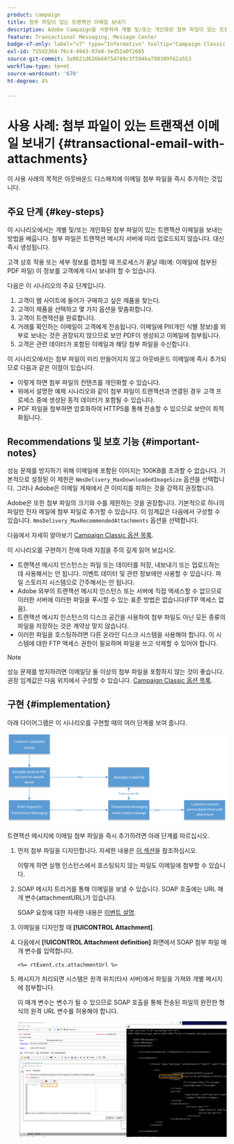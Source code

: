 ```yaml
---
product: campaign
title: 첨부 파일이 있는 트랜잭션 이메일 보내기
description: Adobe Campaign을 사용하여 개별 및/또는 개인화된 첨부 파일이 있는 트랜잭션 이메일을 보내는 방법을 알아봅니다
feature: Transactional Messaging, Message Center
badge-v7-only: label="v7" type="Informative" tooltip="Campaign Classic v7에만 적용됩니다."
exl-id: 755d2364-f6c4-4943-97e8-3ed52a0f2665
source-git-commit: 3a9b21d626b60754789c3f594ba798309f62a553
workflow-type: tm+mt
source-wordcount: '670'
ht-degree: 4%

---
```


# 사용 사례: 첨부 파일이 있는 트랜잭션 이메일 보내기 {#transactional-email-with-attachments}



이 사용 사례의 목적은 아웃바운드 디스패치에 이메일 첨부 파일을 즉시 추가하는 것입니다.

## 주요 단계 {#key-steps}

이 시나리오에서는 개별 및/또는 개인화된 첨부 파일이 있는 트랜잭션 이메일을 보내는 방법을 배웁니다. 첨부 파일은 트랜잭션 메시지 서버에 미리 업로드되지 않습니다. 대신 즉시 생성됩니다.

고객 상호 작용 또는 세부 정보를 캡처할 때 프로세스가 끝날 때(예: 이메일에 첨부된 PDF 파일) 이 정보를 고객에게 다시 보내야 할 수 있습니다.

다음은 이 시나리오의 주요 단계입니다.

1. 고객이 웹 사이트에 들어가 구매하고 싶은 제품을 찾는다.
1. 고객이 제품을 선택하고 몇 가지 옵션을 맞춤화합니다.
1. 고객이 트랜잭션을 완료합니다.
1. 거래를 확인하는 이메일이 고객에게 전송됩니다. 이메일에 PII(개인 식별 정보)를 외부로 보내는 것은 권장되지 않으므로 보안 PDF이 생성되고 이메일에 첨부됩니다.
1. 고객은 관련 데이터가 포함된 이메일과 해당 첨부 파일을 수신합니다.

이 시나리오에서는 첨부 파일이 미리 만들어지지 않고 아웃바운드 이메일에 즉시 추가되므로 다음과 같은 이점이 있습니다.

* 이렇게 하면 첨부 파일의 컨텐츠를 개인화할 수 있습니다.
* 위에서 설명한 예제 시나리오와 같이 첨부 파일이 트랜잭션과 연결된 경우 고객 프로세스 중에 생성된 동적 데이터가 포함될 수 있습니다.
* PDF 파일을 첨부하면 암호화하여 HTTPS를 통해 전송할 수 있으므로 보안이 최적화됩니다.

## Recommendations 및 보호 기능 {#important-notes}

성능 문제를 방지하기 위해 이메일에 포함된 이미지는 100KB를 초과할 수 없습니다. 기본적으로 설정된 이 제한은 `NmsDelivery_MaxDownloadedImageSize` 옵션을 선택합니다. 그러나 Adobe은 이메일 게재에서 큰 이미지를 피하는 것을 강력히 권장합니다.

Adobe은 또한 첨부 파일의 크기와 수를 제한하는 것을 권장합니다. 기본적으로 하나의 파일만 전자 메일에 첨부 파일로 추가할 수 있습니다. 이 임계값은 다음에서 구성할 수 있습니다. `NmsDelivery_MaxRecommendedAttachments` 옵션을 선택합니다.

다음에서 자세히 알아보기 [Campaign Classic 옵션 목록](../../installation/using/configuring-campaign-options.md#delivery).

이 시나리오를 구현하기 전에 아래 지침을 주의 깊게 읽어 보십시오.

* 트랜잭션 메시지 인스턴스는 파일 또는 데이터를 저장, 내보내기 또는 업로드하는 데 사용해서는 안 됩니다. 이벤트 데이터 및 관련 정보에만 사용할 수 있습니다. 파일 스토리지 시스템으로 간주해서는 안 됩니다.
* Adobe 외부의 트랜잭션 메시지 인스턴스 또는 서버에 직접 액세스할 수 없으므로 이러한 서버에 이러한 파일을 푸시할 수 있는 표준 방법은 없습니다(FTP 액세스 없음).
* 트랜잭션 메시지 인스턴스의 디스크 공간을 사용하여 첨부 파일도 아닌 모든 종류의 파일을 저장하는 것은 계약상 맞지 않습니다.
* 이러한 파일을 호스팅하려면 다른 온라인 디스크 시스템을 사용해야 합니다. 이 시스템에 대한 FTP 액세스 권한이 필요하며 파일을 쓰고 삭제할 수 있어야 합니다.

>[!NOTE]
>
>성능 문제를 방지하려면 이메일당 둘 이상의 첨부 파일을 포함하지 않는 것이 좋습니다. 권장 임계값은 다음 위치에서 구성할 수 있습니다. [Campaign Classic 옵션 목록](../../installation/using/configuring-campaign-options.md#delivery).

## 구현 {#implementation}

아래 다이어그램은 이 시나리오를 구현할 때의 여러 단계를 보여 줍니다.

![](assets/message-center-uc1.png)

트랜잭션 메시지에 이메일 첨부 파일을 즉시 추가하려면 아래 단계를 따르십시오.

1. 먼저 첨부 파일을 디자인합니다. 자세한 내용은 [이 섹션](../../delivery/using/attaching-files.md#attach-a-personalized-file)을 참조하십시오.

   이렇게 하면 실행 인스턴스에서 호스팅되지 않는 파일도 이메일에 첨부할 수 있습니다.

1. SOAP 메시지 트리거를 통해 이메일을 보낼 수 있습니다. SOAP 호출에는 URL 매개 변수(attachmentURL)가 있습니다.

   SOAP 요청에 대한 자세한 내용은 [이벤트 설명](../../message-center/using/event-description.md).

1. 이메일을 디자인할 때 **[!UICONTROL Attachment]**.

1. 다음에서 **[!UICONTROL Attachment definition]** 화면에서 SOAP 첨부 파일 매개 변수를 입력합니다.

   ```
   <%= rtEvent.ctx.attachmentUrl %>
   ```

1. 메시지가 처리되면 시스템은 원격 위치(타사 서버)에서 파일을 가져와 개별 메시지에 첨부합니다.

   이 매개 변수는 변수가 될 수 있으므로 SOAP 호출을 통해 전송된 파일의 완전한 형식의 원격 URL 변수를 허용해야 합니다.

   ![](assets/message-center-uc2.png)
